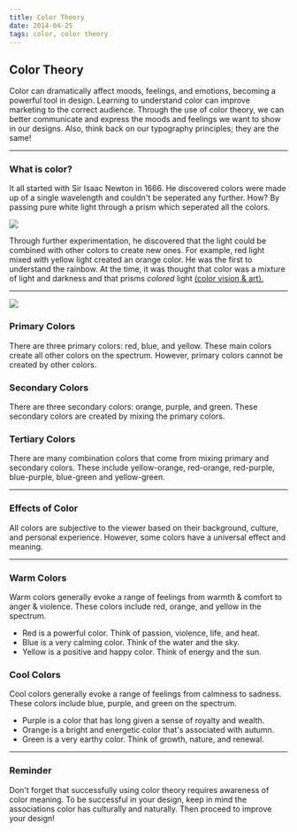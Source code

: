 ```yaml
---
title: Color Theory
date: 2014-04-25
tags: color, color theory
---
```


<article>
<h1>Color Theory</h1>

<p>Color can dramatically affect moods, feelings, and emotions, becoming a powerful tool in design. Learning to understand color can improve marketing to the correct audience. Through the use of color theory, we can better communicate and express the moods and feelings we want to show in our designs. Also, think back on our typography principles; they are the same!</p>

<hr class="divider">

<h3>What is color?</h3>
<p>It all started with Sir Isaac Newton in 1666. He discovered colors were made up of a single wavelength and couldn't be seperated any further. How? By passing pure white light through a prism which seperated all the colors.</p>

<div class="box"><img class="image" src="/images/isaacnewton.jpg"></div>

<p>Through further experimentation, he discovered that the light could be combined with other colors to create new ones. For example, red light mixed with yellow light created an orange color. He was the first to understand the rainbow. At the time, it was thought that color was a mixture of light and darkness and that prisms <em>colored</em> light <a class="underline" href="http://www.webexhibits.org/colorart/bh.html">(color vision &amp; art).</a></p>

<hr class="divider">

<div class="box"><img class="image" src="/images/colorstar.jpg"></div>

<h3>Primary Colors</h3>
<p>There are three primary colors: red, blue, and yellow. These main colors create all other colors on the spectrum. However, primary colors cannot be created by other colors.</p>

<h3>Secondary Colors</h3>
<p>There are three secondary colors: orange, purple, and green. These secondary colors are created by mixing the primary colors.</p>

<h3>Tertiary Colors</h3>
<p>There are many combination colors that come from mixing primary and secondary colors. These include yellow-orange, red-orange, red-purple, blue-purple, blue-green and yellow-green.</p>

<hr class="divider">

<h3>Effects of Color</h3>
<p>All colors are subjective to the viewer based on their background, culture, and personal experience. However, some colors have a universal effect and meaning.</p>

<hr class="divider">

<h3>Warm Colors</h3>
<p>Warm colors generally evoke a range of feelings from warmth &amp; comfort to anger &amp; violence. These colors include red, orange, and yellow in the spectrum.</p>

<div class="box text-left">
	<ul>
		<li><span class="red-text color-text"></span> Red is a powerful color. Think of passion, violence, life, and heat.</li>
		<li><span class="blue-text color-text"></span> Blue is a very calming color. Think of the water and the sky.</li>
		<li><span class="yellow-text color-text"></span> Yellow is a positive and happy color. Think of energy and the sun. </li>
	</ul>
</div>

<h3>Cool Colors</h3>
<p>Cool colors generally evoke a range of feelings from calmness to sadness. These colors include blue, purple, and green on the spectrum.</p>

<div class="box text-left">
	<ul>
		<li><span class="purple-text color-text"></span> Purple is a color that has long given a sense of royalty and wealth. </li>
		<li><span class="orange-text color-text"></span> Orange is a bright and energetic color that's associated with autumn.</li>
		<li><span class="green-text color-text"></span> Green is a very earthy color. Think of growth, nature, and renewal.</li>
	</ul>
</div>

<hr class="divider">

<h3>Reminder</h3>
<p>Don't forget that successfully using color theory requires awareness of color meaning. To be successful in your design, keep in mind the associations color has culturally and naturally. Then proceed to improve your design!</p>

</article>


